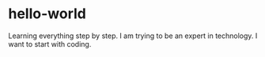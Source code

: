 # hello-world
Learning everything step by step.
I am trying to be an expert in technology. I want to start with coding.
